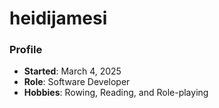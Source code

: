# heidijamesi
### Profile
- **Started**: March 4, 2025
- **Role**: Software Developer
- **Hobbies**: Rowing, Reading, and Role-playing
